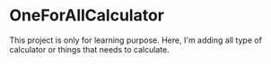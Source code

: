 # OneForAllCalculator
This project is only for learning purpose. Here, I'm adding all type of calculator or things that needs to calculate.

